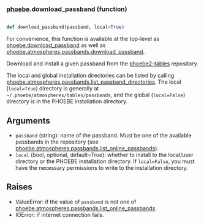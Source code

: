 ### [phoebe](phoebe.md).download_passband (function)


```py

def download_passband(passband, local=True)

```



For convenience, this function is available at the top-level as
[phoebe.download_passband](phoebe.download_passband.md) as well as
[phoebe.atmospheres.passbands.download_passband](phoebe.atmospheres.passbands.download_passband.md).

Download and install a given passband from the
[phoebe2-tables](https://github.com/phoebe-project/phoebe2-tables) repository.

The local and global installation directories can be listed by calling
[phoebe.atmospheres.passbands.list_passband_directories](phoebe.atmospheres.passbands.list_passband_directories.md).  The local
(`local=True`) directory is generally at
`~/.phoebe/atmospheres/tables/passbands`, and the global (`local=False`)
directory is in the PHOEBE installation directory.

Arguments
----------
* `passband` (string): name of the passband.  Must be one of the available
    passbands in the repository (see
    [phoebe.atmospheres.passbands.list_online_passbands](phoebe.atmospheres.passbands.list_online_passbands.md)).
* `local` (bool, optional, default=True): whether to install to the local/user
    directory or the PHOEBE installation directory.  If `local=False`, you
    must have the necessary permissions to write to the installation
    directory.

Raises
--------
* ValueError: if the value of `passband` is not one of
    [phoebe.atmospheres.passbands.list_online_passbands](phoebe.atmospheres.passbands.list_online_passbands.md).
* IOError: if internet connection fails.

